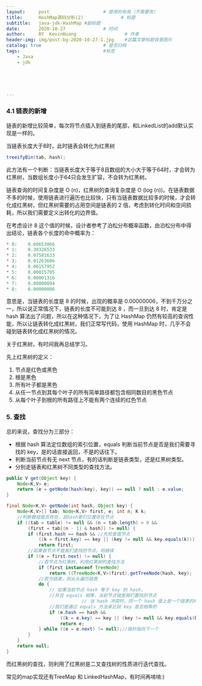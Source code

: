 ```yaml
---
layout:     post   				    # 使用的布局（不需要改）
title:      HashMap源码分析(2) 				# 标题 
subtitle:   java-jdk-HashMap #副标题
date:       2020-10-27 				# 时间
author:     BY 	KevinHuang					# 作者
header-img: img/post-bg-2020-10-27-1.jpg 	#这篇文章标题背景图片
catalog: true 						# 是否归档
tags:								#标签
    - Java
    - jdk
    




---
```


### 4.1 链表的新增

链表的新增比较简单，每次将节点插入到链表的尾部，和LinkedList的add默认实现是一样的。

当链表长度大于8时，此时链表会转化为红黑树

```java
treeifyBin(tab, hash);
```

此方法有一个判断：当链表长度大于等于8且数组的大小大于等于64时，才会转为红黑树，当数组长度小于64只会发生扩容，不会转为红黑树。

链表查询的时间复杂度是 O (n)，红黑树的查询复杂度是 O (log (n))。在链表数据不多的时候，使用链表进行遍历也比较快，只有当链表数据比较多的时候，才会转化成红黑树，但红黑树需要的占用空间是链表的 2 倍，考虑到转化时间和空间损耗，所以我们需要定义出转化的边界值。

在考虑设计 8 这个值的时候，设计者参考了泊松分布概率函数，由泊松分布中得出结论，链表各个长度的命中概率为：

```java
* 0:    0.60653066
* 1:    0.30326533
* 2:    0.07581633
* 3:    0.01263606
* 4:    0.00157952
* 5:    0.00015795
* 6:    0.00001316
* 7:    0.00000094
* 8:    0.00000006
```

意思是，当链表的长度是 8 的时候，出现的概率是 0.00000006，不到千万分之一，所以说正常情况下，链表的长度不可能到达 8 ，而一旦到达 8 时，肯定是 hash 算法出了问题，所以在这种情况下，为了让 HashMap 仍然有较高的查询性能，所以让链表转化成红黑树，我们正常写代码，使用 HashMap 时，几乎不会碰到链表转化成红黑树的情况。

关于红黑树，有时间我再总结学习。

先上红黑树的定义：

1. 节点是红色或黑色
2. 根是黑色
3. 所有叶子都是黑色
4. 从任一节点到其每个叶子的所有简单路径都包含相同数目的黑色节点
5. 从每个叶子到根的所有路径上不能有两个连续的红色节点

### 5. 查找

总的来说，查找分为三部分：

- 根据 hash 算法定位数组的索引位置，equals 判断当前节点是否是我们需要寻找的 key，是的话直接返回，不是的话往下。
- 判断当前节点有无 next 节点，有的话判断是链表类型，还是红黑树类型。
- 分别走链表和红黑树不同类型的查找方法。

```java
public V get(Object key) {
    Node<K,V> e;
    return (e = getNode(hash(key), key)) == null ? null : e.value;
}
```

```java
final Node<K,V> getNode(int hash, Object key) {
    Node<K,V>[] tab; Node<K,V> first, e; int n; K k;
  	//判断数组是否存在，且hash索引位置存在节点
    if ((tab = table) != null && (n = tab.length) > 0 &&
        (first = tab[(n - 1) & hash]) != null) {
        if (first.hash == hash && //先检查首节点
            ((k = first.key) == key || (key != null && key.equals(k))))
            return first;
      	//如果首节点不是我们查找的节点，则继续
        if ((e = first.next) != null) {
          	//若节点为红黑树，利用红黑树的查找方法
            if (first instanceof TreeNode)
                return ((TreeNode<K,V>)first).getTreeNode(hash, key);
            //若为链表，则从头遍历链表
          	do {
              	// 如果当前节点 hash 等于 key 的 hash，
              	//并且 equals 相等，当前节点就是我们要找的节点
   							// 当 hash 冲突时，同一个 hash 值上是一个链表的时候，
              	//我们是通过 equals 方法来比较 key 是否相等的
                if (e.hash == hash &&
                    ((k = e.key) == key || (key != null && key.equals(k))))
                    return e;
            } while ((e = e.next) != null);//指针指向下一个
        }
    }
    return null;
}
```

而红黑树的查找，则利用了红黑树是二叉查找树的性质进行迭代查找。

常见的map实现还有TreeMap 和 LinkedHashMap，有时间再啃啃:)